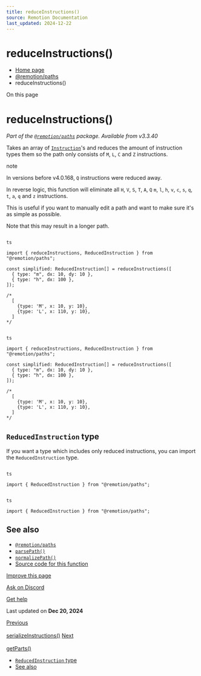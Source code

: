 ```yaml
---
title: reduceInstructions()
source: Remotion Documentation
last_updated: 2024-12-22
---
```


# reduceInstructions()

- [Home page](/)
- [@remotion/paths](/docs/paths/)
- reduceInstructions()

On this page

# reduceInstructions()

_Part of the [`@remotion/paths`](/docs/paths) package. Available from v3.3.40_

Takes an array of [`Instruction`](/docs/paths/parse-path)'s and reduces the amount of instruction types them so the path only consists of `M`, `L`, `C` and `Z` instructions.

note

In versions before v4.0.168, `Q` instructions were reduced away.

In reverse logic, this function will eliminate all `H`, `V`, `S`, `T`, `A`, `Q` `m`, `l`, `h`, `v`, `c`, `s`, `q`, `t`, `a`, `q` and `z` instructions.

This is useful if you want to manually edit a path and want to make sure it's as simple as possible.

Note that this may result in a longer path.

```

ts

import { reduceInstructions, ReducedInstruction } from "@remotion/paths";

const simplified: ReducedInstruction[] = reduceInstructions([
  { type: "m", dx: 10, dy: 10 },
  { type: "h", dx: 100 },
]);

/*
  [
    {type: 'M', x: 10, y: 10},
    {type: 'L', x: 110, y: 10},
  ]
*/
```

```

ts

import { reduceInstructions, ReducedInstruction } from "@remotion/paths";

const simplified: ReducedInstruction[] = reduceInstructions([
  { type: "m", dx: 10, dy: 10 },
  { type: "h", dx: 100 },
]);

/*
  [
    {type: 'M', x: 10, y: 10},
    {type: 'L', x: 110, y: 10},
  ]
*/
```

## `ReducedInstruction` type [​](\#reducedinstruction-type "Direct link to reducedinstruction-type")

If you want a type which includes only reduced instructions, you can import the `ReducedInstruction` type.

```

ts

import { ReducedInstruction } from "@remotion/paths";
```

```

ts

import { ReducedInstruction } from "@remotion/paths";
```

## See also [​](\#see-also "Direct link to See also")

- [`@remotion/paths`](/docs/paths)
- [`parsePath()`](/docs/paths/parse-path)
- [`normalizePath()`](/docs/paths/normalize-path)
- [Source code for this function](https://github.com/remotion-dev/remotion/blob/main/packages/paths/src/reduce-instructions.ts)

[Improve this page](https://github.com/remotion-dev/remotion/edit/main/packages/docs/docs/paths/reduce-instructions.mdx)

[Ask on Discord](https://remotion.dev/discord)

[Get help](/docs/get-help)

Last updated on **Dec 20, 2024**

[Previous\
\
serializeInstructions()](/docs/paths/serialize-instructions) [Next\
\
getParts()](/docs/paths/get-parts)

- [`ReducedInstruction` type](#reducedinstruction-type)
- [See also](#see-also)

